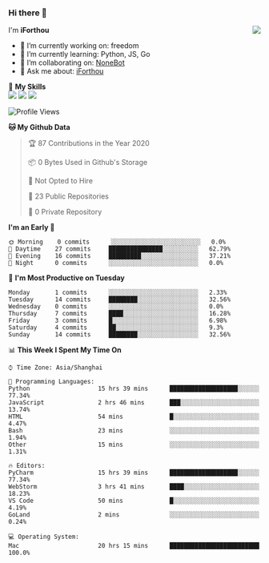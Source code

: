 ### Hi there 👋

<a href="#">
  <img align="right" src="https://github-readme-stats.vercel.app/api?username=iforthou&count_private=true&show_icons=true&bg_color=15,f2f7fd,E0EAFC" />
</a>

I'm **iForthou**

- 🔭 I’m currently working on: freedom
- 🌱 I’m currently learning: Python, JS, Go
- 👯 I’m collaborating on: [NoneBot](https://github.com/nonebot)
- 💬 Ask me about: [iForthou](https://iforthou.com)

🌟 **My Skills**  
![](https://img.shields.io/badge/-Python-3e74a2?style=flat-square&logo=Python&logoColor=fff)
![](https://img.shields.io/badge/-Docker-2496ED?style=flat-square&logo=Docker&logoColor=fff)
![](https://img.shields.io/badge/-Linux-000000?style=flat-square&logo=Linux&logoColor=fff)

<!--START_SECTION:waka-->
![Profile Views](http://img.shields.io/badge/Profile%20Views-238-blue)

**🐱 My Github Data** 

> 🏆 87 Contributions in the Year 2020
 > 
> 📦 0 Bytes Used in Github's Storage 
 > 
> 🚫 Not Opted to Hire
 > 
> 📜 23 Public Repositories
 > 
> 🔑 0 Private Repository 
 > 
**I'm an Early 🐤** 

```text
🌞 Morning    0 commits      ░░░░░░░░░░░░░░░░░░░░░░░░░   0.0% 
🌆 Daytime    27 commits     ███████████████░░░░░░░░░░   62.79% 
🌃 Evening    16 commits     █████████░░░░░░░░░░░░░░░░   37.21% 
🌙 Night      0 commits      ░░░░░░░░░░░░░░░░░░░░░░░░░   0.0%

```
📅 **I'm Most Productive on Tuesday** 

```text
Monday       1 commits      ░░░░░░░░░░░░░░░░░░░░░░░░░   2.33% 
Tuesday      14 commits     ████████░░░░░░░░░░░░░░░░░   32.56% 
Wednesday    0 commits      ░░░░░░░░░░░░░░░░░░░░░░░░░   0.0% 
Thursday     7 commits      ████░░░░░░░░░░░░░░░░░░░░░   16.28% 
Friday       3 commits      █░░░░░░░░░░░░░░░░░░░░░░░░   6.98% 
Saturday     4 commits      ██░░░░░░░░░░░░░░░░░░░░░░░   9.3% 
Sunday       14 commits     ████████░░░░░░░░░░░░░░░░░   32.56%

```


📊 **This Week I Spent My Time On** 

```text
⌚︎ Time Zone: Asia/Shanghai

💬 Programming Languages: 
Python                   15 hrs 39 mins      ███████████████████░░░░░░   77.34% 
JavaScript               2 hrs 46 mins       ███░░░░░░░░░░░░░░░░░░░░░░   13.74% 
HTML                     54 mins             █░░░░░░░░░░░░░░░░░░░░░░░░   4.47% 
Bash                     23 mins             ░░░░░░░░░░░░░░░░░░░░░░░░░   1.94% 
Other                    15 mins             ░░░░░░░░░░░░░░░░░░░░░░░░░   1.31%

🔥 Editors: 
PyCharm                  15 hrs 39 mins      ███████████████████░░░░░░   77.34% 
WebStorm                 3 hrs 41 mins       ████░░░░░░░░░░░░░░░░░░░░░   18.23% 
VS Code                  50 mins             █░░░░░░░░░░░░░░░░░░░░░░░░   4.19% 
GoLand                   2 mins              ░░░░░░░░░░░░░░░░░░░░░░░░░   0.24%

💻 Operating System: 
Mac                      20 hrs 15 mins      █████████████████████████   100.0%

```


<!--END_SECTION:waka-->
